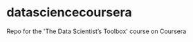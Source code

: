 datasciencecoursera
===================

Repo for the 'The Data Scientist’s Toolbox' course on Coursera
